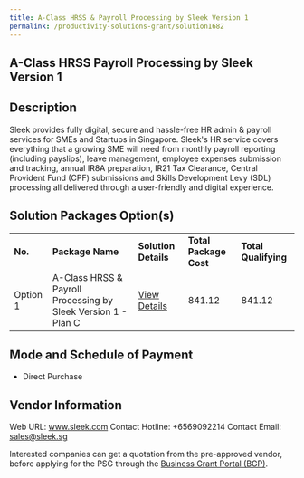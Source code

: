```yaml
---
title: A-Class HRSS & Payroll Processing by Sleek Version 1
permalink: /productivity-solutions-grant/solution1682
---
```


## A-Class HRSS Payroll Processing by Sleek Version 1

## Description

Sleek provides fully digital, secure and hassle-free HR admin & payroll services for SMEs and Startups in Singapore. Sleek's HR service covers everything that a growing SME will need from monthly payroll reporting (including payslips), leave management, employee expenses submission and tracking, annual IR8A preparation, IR21 Tax Clearance, Central Provident Fund (CPF) submissions and Skills Development Levy (SDL) processing all delivered through a user-friendly and digital experience.

## Solution Packages Option(s)

<table>
<tr>
<td><b>No.</b></td>
<td><b>Package Name</b></td>
<td><b>Solution Details</b></td>
<td><b>Total Package Cost</b></td>
<td><b>Total Qualifying</b></td>
</tr>
<tr>
<td>Option 1</td>
<td>A-Class HRSS & Payroll Processing by Sleek Version 1 - Plan C</td>
<td><a href='https://www.gobusiness.gov.sg/images/psg/DesensitisedSleekHRMSCRwef8April2021_Part_3.pdf'>View Details</a></td>
<td>841.12</td>
<td>841.12</td>
</tr>
</table>

## Mode and Schedule of Payment

 - Direct Purchase

## Vendor Information

 Web URL: www.sleek.com 
Contact Hotline: +6569092214 
Contact Email: sales@sleek.sg 


Interested companies can get a quotation from the pre-approved vendor, before applying for the PSG through the <a href='https://www.businessgrants.gov.sg/'>Business Grant Portal (BGP)</a>.
